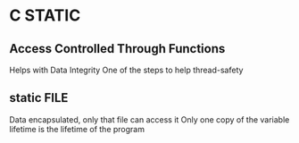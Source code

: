 # C STATIC

## Access Controlled Through Functions
Helps with Data Integrity
One of the steps to help thread-safety

## static FILE
Data encapsulated, only that file can access it
Only one copy of the variable
lifetime is the lifetime of the program
